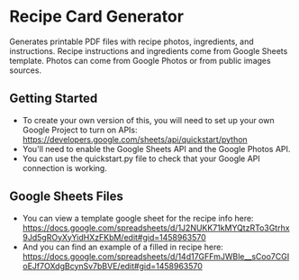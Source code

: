 # Recipe Card Generator
Generates printable PDF files with recipe photos, ingredients, and instructions. Recipe instructions and ingredients come from Google Sheets template. Photos can come from Google Photos or from public images sources.

## Getting Started
- To create your own version of this, you will need to set up your own Google Project to turn on APIs: https://developers.google.com/sheets/api/quickstart/python
- You'll need to enable the Google Sheets API and the Google Photos API.
- You can use the quickstart.py file to check that your Google API connection is working.

## Google Sheets Files
- You can view a template google sheet for the recipe info here: https://docs.google.com/spreadsheets/d/1J2NUKK71kMYQtzRTo3Gtrhx9Jd5gROyXyYidHXzFKbM/edit#gid=1458963570
- And you can find an example of a filled in recipe here: https://docs.google.com/spreadsheets/d/14d17GFFmJWBle__sCoo7CGIoEJf7OXdgBcynSv7bBVE/edit#gid=1458963570





